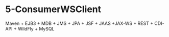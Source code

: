 # 5-ConsumerWSClient
Maven +  EJB3 + MDB + JMS + JPA + JSF + JAAS +JAX-WS + REST + CDI-API + WildFly + MySQL 

